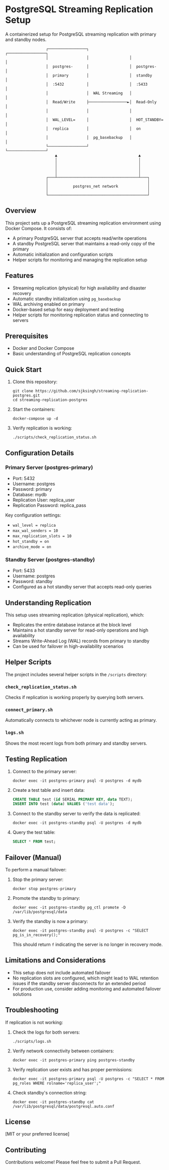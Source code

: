 # PostgreSQL Streaming Replication Setup

A containerized setup for PostgreSQL streaming replication with primary and standby nodes.

```
                  ┌─────────────────┐                  ┌─────────────────┐
                  │                 │                  │                 │
                  │  postgres-      │                  │  postgres-      │
                  │  primary        │                  │  standby        │
                  │  :5432          │                  │  :5433          │
                  │                 │  WAL Streaming   │                 │
                  │  Read/Write     ├─────────────────►│  Read-Only      │
                  │                 │                  │                 │
                  │  WAL_LEVEL=     │                  │  HOT_STANDBY=   │
                  │  replica        │                  │  on             │
                  │                 │  pg_basebackup   │                 │
                  └─────────────────┘                  └─────────────────┘
                      ▲                                    ▲
                      │                                    │
                      │                                    │
                      │                                    │
                      │                                    │
                  ┌───┴────────────────────────────────────┴───┐
                  │                                            │
                  │           postgres_net network             │
                  │                                            │
                  └────────────────────────────────────────────┘
```

## Overview

This project sets up a PostgreSQL streaming replication environment using Docker Compose. It consists of:

- A primary PostgreSQL server that accepts read/write operations
- A standby PostgreSQL server that maintains a read-only copy of the primary
- Automatic initialization and configuration scripts
- Helper scripts for monitoring and managing the replication setup

## Features

- Streaming replication (physical) for high availability and disaster recovery
- Automatic standby initialization using `pg_basebackup`
- WAL archiving enabled on primary
- Docker-based setup for easy deployment and testing
- Helper scripts for monitoring replication status and connecting to servers

## Prerequisites

- Docker and Docker Compose
- Basic understanding of PostgreSQL replication concepts

## Quick Start

1. Clone this repository:
   ```
   git clone https://github.com/sjksingh/streaming-replication-postgres.git
   cd streaming-replication-postgres
   ```

2. Start the containers:
   ```
   docker-compose up -d
   ```

3. Verify replication is working:
   ```
   ./scripts/check_replication_status.sh
   ```

## Configuration Details

### Primary Server (postgres-primary)

- Port: 5432
- Username: postgres
- Password: primary
- Database: mydb
- Replication User: replica_user
- Replication Password: replica_pass

Key configuration settings:
- `wal_level = replica`
- `max_wal_senders = 10`
- `max_replication_slots = 10`
- `hot_standby = on`
- `archive_mode = on`

### Standby Server (postgres-standby)

- Port: 5433
- Username: postgres
- Password: standby
- Configured as a hot standby server that accepts read-only queries

## Understanding Replication

This setup uses streaming replication (physical replication), which:
- Replicates the entire database instance at the block level
- Maintains a hot standby server for read-only operations and high availability
- Streams Write-Ahead Log (WAL) records from primary to standby
- Can be used for failover in high-availability scenarios

## Helper Scripts

The project includes several helper scripts in the `/scripts` directory:

### `check_replication_status.sh`
Checks if replication is working properly by querying both servers.

### `connect_primary.sh`
Automatically connects to whichever node is currently acting as primary.

### `logs.sh`
Shows the most recent logs from both primary and standby servers.

## Testing Replication

1. Connect to the primary server:
   ```
   docker exec -it postgres-primary psql -U postgres -d mydb
   ```

2. Create a test table and insert data:
   ```sql
   CREATE TABLE test (id SERIAL PRIMARY KEY, data TEXT);
   INSERT INTO test (data) VALUES ('test data');
   ```

3. Connect to the standby server to verify the data is replicated:
   ```
   docker exec -it postgres-standby psql -U postgres -d mydb
   ```

4. Query the test table:
   ```sql
   SELECT * FROM test;
   ```

## Failover (Manual)

To perform a manual failover:

1. Stop the primary server:
   ```
   docker stop postgres-primary
   ```

2. Promote the standby to primary:
   ```
   docker exec -it postgres-standby pg_ctl promote -D /var/lib/postgresql/data
   ```

3. Verify the standby is now a primary:
   ```
   docker exec -it postgres-standby psql -U postgres -c "SELECT pg_is_in_recovery();"
   ```
   This should return `f` indicating the server is no longer in recovery mode.

## Limitations and Considerations

- This setup does not include automated failover
- No replication slots are configured, which might lead to WAL retention issues if the standby server disconnects for an extended period
- For production use, consider adding monitoring and automated failover solutions

## Troubleshooting

If replication is not working:

1. Check the logs for both servers:
   ```
   ./scripts/logs.sh
   ```

2. Verify network connectivity between containers:
   ```
   docker exec -it postgres-primary ping postgres-standby
   ```

3. Verify replication user exists and has proper permissions:
   ```
   docker exec -it postgres-primary psql -U postgres -c "SELECT * FROM pg_roles WHERE rolname='replica_user';"
   ```

4. Check standby's connection string:
   ```
   docker exec -it postgres-standby cat /var/lib/postgresql/data/postgresql.auto.conf
   ```

## License

[MIT or your preferred license]

## Contributing

Contributions welcome! Please feel free to submit a Pull Request.
